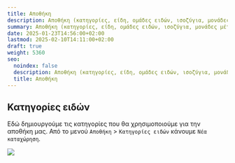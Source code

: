 ```yaml
---
title: Αποθήκη
description: Αποθήκη (κατηγορίες, είδη, ομάδες ειδών, ισοζύγια, μονάδες μέτρησης)
summary: Αποθήκη (κατηγορίες, είδη, ομάδες ειδών, ισοζύγια, μονάδες μέτρησης)
date: 2025-01-23T14:56:00+02:00
lastmod: 2025-02-10T14:11:00+02:00
draft: true
weight: 5360
seo:
  noindex: false
  description: Αποθήκη (κατηγορίες, είδη, ομάδες ειδών, ισοζύγια, μονάδες μέτρησης)
  title: Αποθήκη
---
```

## Κατηγορίες ειδών

Εδώ δημιουργούμε τις κατηγορίες που θα χρησιμοποιούμε για την αποθήκη μας.
Από το μενού `Αποθήκη` > `Κατηγορίες ειδών` κάνουμε `Νέα καταχώρηση`.

![](/images/apothiki-01.jpg)

